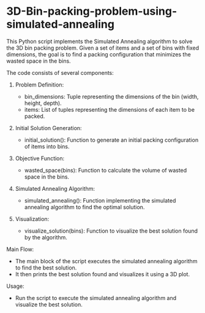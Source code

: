 # 3D-Bin-packing-problem-using-simulated-annealing

This Python script implements the Simulated Annealing algorithm to solve the 3D bin packing problem.
Given a set of items and a set of bins with fixed dimensions, the goal is to find a packing configuration
that minimizes the wasted space in the bins.

The code consists of several components:

1. Problem Definition:
   - bin_dimensions: Tuple representing the dimensions of the bin (width, height, depth).
   - items: List of tuples representing the dimensions of each item to be packed.

2. Initial Solution Generation:
   - initial_solution(): Function to generate an initial packing configuration of items into bins.

3. Objective Function:
   - wasted_space(bins): Function to calculate the volume of wasted space in the bins.

4. Simulated Annealing Algorithm:
   - simulated_annealing(): Function implementing the simulated annealing algorithm to find the optimal solution.

5. Visualization:
   - visualize_solution(bins): Function to visualize the best solution found by the algorithm.

Main Flow:
- The main block of the script executes the simulated annealing algorithm to find the best solution.
- It then prints the best solution found and visualizes it using a 3D plot.

Usage:
- Run the script to execute the simulated annealing algorithm and visualize the best solution.
